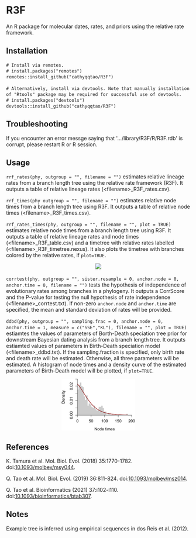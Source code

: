 # R3F
An R package for molecular dates, rates, and priors using the relative rate framework.

## Installation
```
# Install via remotes.
# install.packages("remotes")
remotes::install_github("cathyqqtao/R3F")

# Alternatively, install via devtools. Note that manually installation of "Rtools" package may be required for successful use of devtools.  
# install.packages("devtools")
devtools::install_github("cathyqqtao/R3F")
```

## Troubleshooting
If you encounter an error messge saying that '.../library/R3F/R/R3F.rdb' is corrupt, please restart R or R session. 

## Usage
`rrf_rates(phy, outgroup = "", filename = "")` estimates relative lineage rates from a branch length tree using the relative rate framework (R3F). It outputs a table of relative lineage rates (\<filename\>_R3F_rates.csv).

`rrf_times(phy outgroup = "", filename = "")` estimates relative node times from a branch length tree using R3F. It outputs a table of relative node times (\<filename\>_R3F_times.csv).

`rrf_rates_times(phy, outgroup = "", filename = "", plot = TRUE)` estimates relative node times from a branch length tree using R3F. It outputs a table of relative lineage rates and node times (\<filename\>_R3F_table.csv) and a timetree with relative rates labelled (\<filename\>_R3F_timetree.nexus). It also plots the timetree with branches colored by the relative rates, if `plot=TRUE`.

<p align="center">
	<img src="data/example_R3F_timetree.png" width="200">
</p>

`corrtest(phy, outgroup = "", sister.resample = 0, anchor.node = 0, anchor.time = 0, filename = "")` tests the hypothesis of independence of evolutionary rates among branches in a phylogeny. It outputs a CorrScore and the P-value for testing the null hypothesis of rate independence (\<filename\>_corrtest.txt). If non-zero `anchor.node` and `anchor.time` are specified, the mean and standard deviation of rates will be provided.

`ddbd(phy, outgroup = "", sampling.frac = 0, anchor.node = 0, anchor.time = 1, measure = c("SSE","KL"), filename = "", plot = TRUE)` estiamtes the values of parameters of Borth-Death speciation tree prior for downstream Bayesian dating analysis from a branch length tree. It outputs estiamted values of parameters in Birth-Death speciation model (\<filename\>_ddbd.txt). If the sampling.fraction is specified, only birth rate and death rate will be estimated. Otherwise, all three parameters will be estimated. A histogram of node times and a density curve of the estimated parameters of Birth-Death model will be plotted, if `plot=TRUE`. 

<p align="center">
	<img src="data/example_ddbd.png" width="200">
</p>

## References
K. Tamura et al. Mol. Biol. Evol. (2018) 35:1770-1782. doi:[10.1093/molbev/msy044](http://doi.org/10.1093/molbev/msy044).

Q. Tao et al. Mol. Biol. Evol. (2019) 36:811-824. doi:[10.1093/molbev/msz014](https://doi.org/10.1093/molbev/msz014).

Q. Tao et al. Bioinformatics (2021) 37:i102-i110. doi:[10.1093/bioinformatics/btab307](http://doi.org/10.1093/bioinformatics/btab307).

## Notes
Example tree is inferred using empirical sequences in dos Reis et al. (2012).
